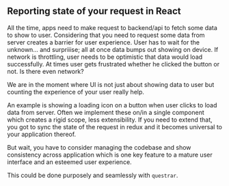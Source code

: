 Reporting state of your request in React
--


All the time, apps need to make request to backend/api to fetch some data to show to user.
Considering that you need to request some data from server creates a barrier for user experience.
User has to wait for the unknown... and surpriiise; all at once data bumps out showing on device.
If network is throttling, user needs to be optimistic that data would load successfully.
At times user gets frustrated whether he clicked the button or not. Is there even network?

We are in the moment where UI is not just about showing data to user but counting the experience of your user really help. 

An example is showing a loading icon on a button when user clicks to load
data from server. Often we implement these on/in a single component which creates a rigid scope, less extensibility.
If you need to extend that, you got to sync the state of the request in redux and it becomes universal to your application thereof.

But wait, you have to consider managing the codebase and show consistency across application which is one key feature to a mature user interface and an esteemed user experience.

This could be done purposely and seamlessly with `questrar`.


  
